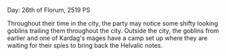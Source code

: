 Day: 26th of Florum, 2519 PS

Throughout their time in the city, the party may notice some shifty looking goblins trailing them throughout the city. Outside the city, the goblins from earlier and one of Kardag's mages have a camp set up where they are waiting for their spies to bring back the Helvalic notes.